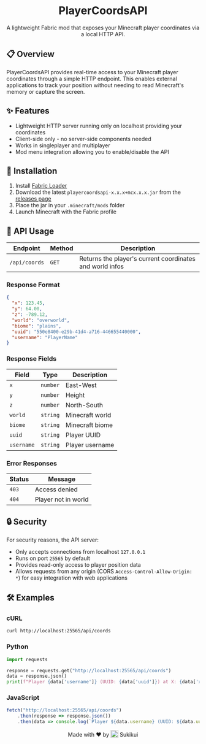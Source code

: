 <div align="center">

# PlayerCoordsAPI

A lightweight Fabric mod that exposes your Minecraft player coordinates via a local HTTP API.

</div>

## 📋 Overview

PlayerCoordsAPI provides real-time access to your Minecraft player coordinates through a simple HTTP endpoint. This enables external applications to track your position without needing to read Minecraft's memory or capture the screen.

## ✨ Features

- Lightweight HTTP server running only on localhost providing your coordinates
- Client-side only - no server-side components needed
- Works in singleplayer and multiplayer
- Mod menu integration allowing you to enable/disable the API

## 🚀 Installation

1. Install [Fabric Loader](https://fabricmc.net/use/)
2. Download the latest `playercoordsapi-x.x.x+mcx.x.x.jar` from the [releases page](https://github.com/Sukikui/PlayerCoordsAPI/releases)
3. Place the jar in your `.minecraft/mods` folder
4. Launch Minecraft with the Fabric profile

## 🔌 API Usage

| Endpoint      | Method | Description                                              |
|---------------|--------|----------------------------------------------------------|
| `/api/coords` | `GET`  | Returns the player's current coordinates and world infos |

### Response Format

```json
{
  "x": 123.45,
  "y": 64.00,
  "z": -789.12,
  "world": "overworld",
  "biome": "plains",
  "uuid": "550e8400-e29b-41d4-a716-446655440000",
  "username": "PlayerName"
}
```

### Response Fields

| Field      | Type     | Description       |
|------------|----------|-------------------|
| `x`        | `number` | East-West         |
| `y`        | `number` | Height            |
| `z`        | `number` | North-South       |
| `world`    | `string` | Minecraft world   |
| `biome`    | `string` | Minecraft biome   |
| `uuid`     | `string` | Player UUID       |
| `username` | `string` | Player username   |

### Error Responses

| Status | Message             |
|--------|---------------------|
| `403`  | Access denied       |
| `404`  | Player not in world |

## 🔒 Security

For security reasons, the API server:
- Only accepts connections from localhost `127.0.0.1`
- Runs on port `25565` by default
- Provides read-only access to player position data
- Allows requests from any origin (CORS `Access-Control-Allow-Origin: *`) for easy integration with web applications

## 🛠️ Examples

### cURL
```bash
curl http://localhost:25565/api/coords
```

### Python
```python
import requests

response = requests.get("http://localhost:25565/api/coords")
data = response.json()
print(f"Player {data['username']} (UUID: {data['uuid']}) at X: {data['x']}, Y: {data['y']}, Z: {data['z']}")
```

### JavaScript
```javascript
fetch("http://localhost:25565/api/coords")
    .then(response => response.json())
    .then(data => console.log(`Player ${data.username} (UUID: ${data.uuid}) at X: ${data.x}, Y: ${data.y}, Z: ${data.z}`));
```

<div align="center">
Made with ❤️ by 
<img src="https://crafatar.com/avatars/7d2159e810514c3eb504c279cadd4273?size=100&overlay" width="20" height="20" style="vertical-align: -3px;"> 
Sukikui
</div>